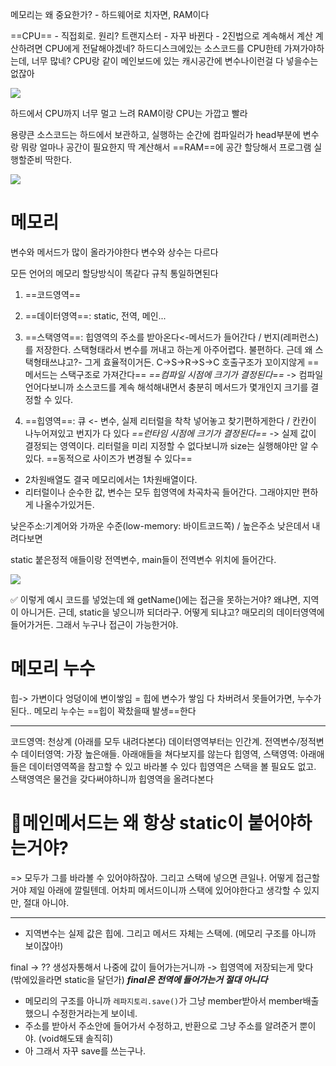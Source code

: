 메모리는 왜 중요한가? - 하드웨어로 치자면, RAM이다

==CPU== - 직접회로.  원리? 트랜지스터 - 자꾸 바뀐다 - 2진법으로 계속해서 계산
계산하려면 CPU에게 전달해야겠네?
하드디스크에있는 소스코드를 CPU한테 가져가야하는데, 너무 많네?
CPU랑 같이 메인보드에 있는 캐시공간에 변수나이런걸 다 넣을수는없잖아

![](https://i.imgur.com/EkpdsVc.png)


하드에서 CPU까지 너무 멀고 느려
RAM이랑 CPU는 가깝고 빨라

용량큰 소스코드는 하드에서 보관하고, 실행하는 순간에 컴파일러가 head부분에 변수랑 뭐랑 얼마나 공간이 필요한지 딱 계산해서 ==RAM==에 공간 할당해서 프로그램 실행할준비 딱한다. 

![](https://i.imgur.com/aaaOXpA.png)

# 메모리

변수와 메서드가 많이 올라가야한다
변수와 상수는 다르다

모든 언어의 메모리 할당방식이 똑같다
규칙 통일하면된다

1. ==코드영역==
2. ==데이터영역==: static, 전역, 메인...
3. ==스택영역==: 힙영역의 주소를 받아온다<-메서드가 들어간다 / 번지(레퍼런스)를 저장한다. 스택형태라서 변수를 꺼내고 하는게 아주어렵다. 불편하다. 근데 왜 스택형태쓰냐고?- 그게 효율적이거든. 
	C->S->R->S->C 호출구조가 꼬이지않게 ==메서드는 스택구조로 가져간다== 
	*==컴파일 시점에 크기가 결정된다==* -> 컴파일 언어다보니까 소스코드를 계속 해석해내면서 충분히 메서드가 몇개인지 크기를 결정할 수 있다. 

4. ==힙영역==: 큐 <- 변수, 실제 리터럴을 착착  넣어놓고 찾기편하게한다 / 칸칸이 나누어져있고 번지가 다 있다
	*==런타임 시점에 크기가 결정된다==* -> 실제 값이 결정되는 영역이다. 리터럴을 미리 지정할 수 없다보니까 size는 실행해야만 알 수 있다. ==동적으로 사이즈가 변경될 수 있다== 

- 2차원배열도 결국 메모리에서는 1차원배열이다. 
- 리터럴이나 순수한 값, 변수는 모두 힙영역에 차곡차곡 들어간다. 그래야지만 편하게 나올수가있거든. 

낮은주소:기계어와 가까운 수준(low-memory: 바이트코드쪽) / 높은주소
낮은데서 내려다보면 

static 붙은정적 애들이랑 전역변수, main들이 전역변수 위치에 들어간다.

![](https://i.imgur.com/XrdfBHN.png)

✅ 이렇게 예시 코드를 넣었는데 왜 getName()에는 접근을 못하는거야? 
왜냐면, 지역이 아니거든. 
근데, static을 넣으니까 되더라구. 어떻게 되냐고? 매모리의 데이터영역에들어가거든. 그래서 누구나 접근이 가능한거야. 



# 메모리 누수

힙-> 가변이다
엉덩이에 변이쌓임 = 힙에 변수가 쌓임
다 차버려서 못들어가면, 누수가 된다.. 
메모리 누수는 ==힙이 꽉찼을때 발생==한다


---

코드영역: 천상계 (아래를 모두 내려다본다)
데이터영역부터는 인간계.
전역변수/정적변수 데이터영역: 가장 높은애들. 아래애들을 쳐다보지를 않는다
힙영역, 스택영역: 아래애들은 데이터영역쪽을 참고할 수 있고 바라볼 수 있다
힙영역은 스택을 볼 필요도 없고.
스택영역은 물건을 갖다써야하니까 힙영역을 올려다본다




# 🙉메인메서드는 왜 항상 static이 붙어야하는거야? 

=> 모두가 그를 바라볼 수 있어야하잖아. 그리고 스택에 넣으면 큰일나. 어떻게 접근할거야 제일 아래에 깔릴텐데. 어차피 메서드이니까 스택에 있어야한다고 생각할 수 있지만, 절대 아니야. 



----


- 지역변수는 실제 값은 힙에. 그리고 메서드 자체는 스택에. (메모리 구조를 아니까 보이잖아!)


final -> ?? 생성자통해서 나중에 값이 들어가는거니까 -> 힙영역에 저장되는게 맞다 (밖에있을라면 static을 달던가)   ***final은 전역에 들어가는거 절대 아니다***


- 메모리의 구조를 아니까 `레파지토리.save()`가 그냥 member받아서 member배출했으니 수정한거라는게 보이네. 
- 주소를 받아서 주소안에 들어가서 수정하고, 반환으로 그냥 주소를 알려준거 뿐이야. (void해도돼 솔직히)
- 아 그래서 자꾸 save를 쓰는구나.


